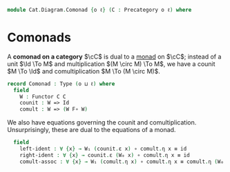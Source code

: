 <!--
```agda
open import Cat.Functor.Adjoint
open import Cat.Functor.Base
open import Cat.Prelude

import Cat.Reasoning
```
-->

```agda
module Cat.Diagram.Comonad {o ℓ} (C : Precategory o ℓ) where
```

<!--
```agda
open Cat.Reasoning C

open Functor
open _=>_
```
-->

# Comonads

A **comonad on a category** $\cC$ is dual to a [monad] on $\cC$; instead
of a unit $\Id \To M$ and multiplication $(M \circ M) \To M$, we have
a counit $M \To \Id$ and comultiplication $M \To (M \circ M)$.

[monad]: Cat.Diagram.Monad.html

```agda
record Comonad : Type (o ⊔ ℓ) where
  field
    W : Functor C C
    counit : W => Id
    comult : W => (W F∘ W)
```

<!--
```agda
  module counit = _=>_ counit renaming (η to ε)
  module comult = _=>_ comult

  W₀ = F₀ W
  W₁ = F₁ W
  W-id = F-id W
  W-∘ = F-∘ W
```
-->

We also have equations governing the counit and comultiplication.
Unsurprisingly, these are dual to the equations of a monad.

```agda
  field
    left-ident : ∀ {x} → W₁ (counit.ε x) ∘ comult.η x ≡ id
    right-ident : ∀ {x} → counit.ε (W₀ x) ∘ comult.η x ≡ id
    comult-assoc : ∀ {x} → W₁ (comult.η x) ∘ comult.η x ≡ comult.η (W₀ x) ∘ comult.η x
```
